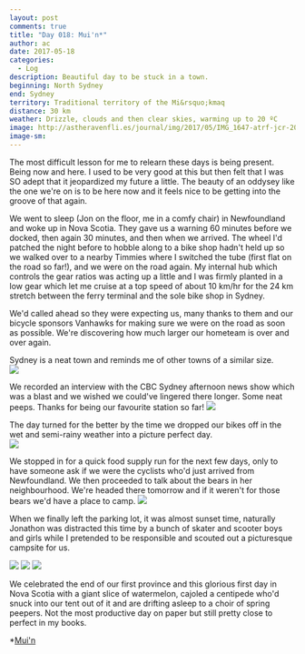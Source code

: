 ```yaml
---
layout: post
comments: true
title: "Day 018: Mui'n*"
author: ac
date: 2017-05-18
categories:
  - Log
description: Beautiful day to be stuck in a town.
beginning: North Sydney
end: Sydney
territory: Traditional territory of the Mi&rsquo;kmaq 
distance: 30 km
weather: Drizzle, clouds and then clear skies, warming up to 20 ºC
image: http://astheravenfli.es/journal/img/2017/05/IMG_1647-atrf-jcr-2000-web.jpg
image-sm:
---
```


The most difficult lesson for me to relearn these days is being present. Being now and here. I used to be very good at this but then felt that I was SO adept that it jeopardized my future a little. The beauty of an oddysey like the one we're on is to be here now and it feels nice to be getting into the groove of that again. 

We went to sleep (Jon on the floor, me in a comfy chair) in Newfoundland and woke up in Nova Scotia. They gave us a warning 60 minutes before we docked, then again 30 minutes, and then when we arrived. The wheel I'd patched the night before to hobble along to a bike shop hadn't held up so we walked over to a nearby Timmies where I switched the tube (first flat on the road so far!), and we were on the road again. My internal hub which controls the gear ratios was acting up a little and I was firmly planted in a low gear which let me cruise at a top speed of about 10 km/hr for the 24 km stretch between the ferry terminal and the sole bike shop in Sydney. 

We'd called ahead so they were expecting us, many thanks to them and our bicycle sponsors Vanhawks for making sure we were on the road as soon as possible. We're discovering how much larger our hometeam is over and over again.

Sydney is a neat town and reminds me of other towns of a similar size.  
<img src="http://astheravenfli.es/journal/img/2017/05/IMG_1658-atrf-jcr-2000-web.jpg">

We recorded an interview with the CBC Sydney afternoon news show which was a blast and we wished we could've lingered there longer. Some neat peeps. Thanks for being our favourite station so far! 
<img src="http://astheravenfli.es/journal/img/2017/05/IMG_1655-atrf-ac-2000-web.jpg">

The day turned for the better by the time we dropped our bikes off in the wet and semi-rainy weather into a picture perfect day.  
<img src="http://astheravenfli.es/journal/img/2017/05/IMG_7939-atrf-ac-2000-web.jpg">

We stopped in for a quick food supply run for the next few days, only to have someone ask if we were the cyclists who'd just arrived from Newfoundland. We then proceeded to talk about the bears in her neighbourhood. We're headed there tomorrow and if it weren't for those bears we'd have a place to camp. 
<img src="http://astheravenfli.es/journal/img/2017/05/IMG_1661-atrf-jcr-2000-web.jpg">

When we finally left the parking lot, it was almost sunset time, naturally Jonathon was distracted this time by a bunch of skater and scooter boys and girls while I pretended to be responsible and scouted out a picturesque campsite for us.

<img src="http://astheravenfli.es/journal/img/2017/05/IMG_1769-atrf-jcr-2000-web.jpg">
<img src="http://astheravenfli.es/journal/img/2017/05/IMG_1725-atrf-jcr-2000-web.jpg">
<img src="http://astheravenfli.es/journal/img/2017/05/IMG_1815-atrf-jcr-2000-web.jpg">

We celebrated the end of our first province and this glorious first day in Nova Scotia with a giant slice of watermelon, cajoled a centipede who'd snuck into our tent out of it and are drifting asleep to a choir of spring peepers. Not the most productive day on paper but still pretty close to perfect in my books.

*[Mui'n](https://www.mikmaqonline.org/servlet/dictionaryFrameSet.html?arg0=bear&method=searchFromEnglish)